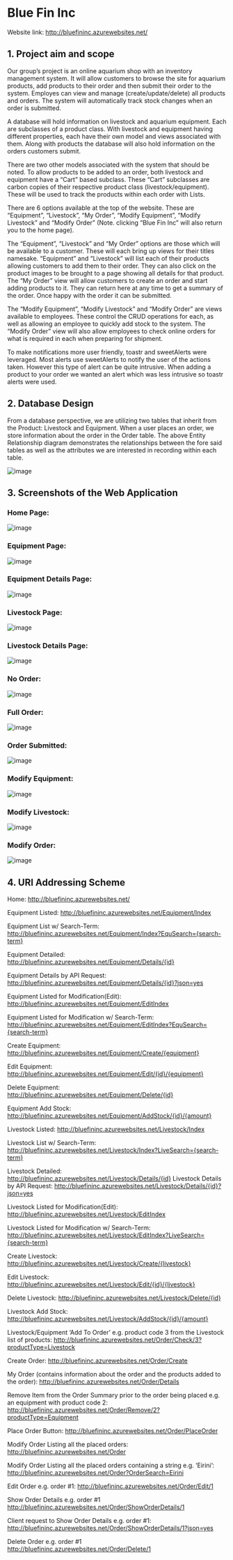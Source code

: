 # Blue Fin Inc
Website link: http://bluefininc.azurewebsites.net/

## 1. Project aim and scope 
 
Our group’s project is an online aquarium shop with an inventory management system. It will allow customers to browse the site for aquarium products, add products to their order and then submit their order to the system. Employes can view and manage (create/update/delete) all products and orders. The system will automatically track stock changes when an order is submitted.
 
A database will hold information on livestock and aquarium equipment. Each are subclasses of a product class. With livestock and equipment having different properties, each have their own model and views associated with them. Along with products the database will also hold information on the orders customers submit.  
 
There are two other models associated with the system that should be noted. To allow products to be added to an order, both livestock and equipment have a “Cart” based subclass. These “Cart” subclasses are carbon copies of their respective product class (livestock/equipment). These will be used to track the products within each order with Lists.
 
There are 6 options available at the top of the website. These are “Equipment”, “Livestock”, “My Order”, “Modify Equipment”, “Modify Livestock” and “Modify Order” (Note. clicking “Blue Fin Inc” will also return you to the home page).
 
The “Equipment”, “Livestock” and “My Order” options are those which will be available to a customer. These will each bring up views for their titles namesake. “Equipment” and “Livestock” will list each of their products allowing customers to add them to their order. They can also click on the product images to be brought to a page showing all details for that product. The “My Order” view will allow customers to create an order and start adding products to it. They can return here at any time to get a summary of the order. Once happy with the order it can be submitted.
 
The “Modify Equipment”, “Modify Livestock” and “Modify Order” are views available to employees. These control the CRUD operations for each, as well as allowing an employee to quickly add stock to the system. The “Modify Order” view will also allow employees to check online orders for what is required in each when preparing for shipment. 

To make notifications more user friendly, toastr and sweetAlerts were leveraged. Most alerts use sweetAlerts to notify the user of the actions taken. However this type of alert can be quite intrusive. When adding a product to your order we wanted an alert which was less intrusive so toastr alerts were used.
 
## 2. Database Design  
 
From a database perspective, we are utilizing two tables that inherit from the Product: Livestock and Equipment. When a user places an order, we store information about the order in the Order table. The above Entity Relationship diagram demonstrates the relationships between the fore said tables as well as the attributes we are interested in recording within each table.  
 
 ![image](https://drive.google.com/uc?export=view&id=15CegLeIU12G8efakt-rVHZJD48GYg5jC)
 
## 3. Screenshots of the Web Application 
 
### Home Page: 
 
 ![image](https://drive.google.com/uc?export=view&id=17Fz8Zv2_A5AA1FfOOCsPMP_MLDg9EPoZ)
 
### Equipment Page:
 
 ![image](https://drive.google.com/uc?export=view&id=1SnOe5yFXRSpjdEaXvWWKUEARdwSimPN7)
 
### Equipment Details Page:
 
 ![image](https://drive.google.com/uc?export=view&id=1q2Xv7DMcVLyRu3ta7ghi8PHsO0vgFDGl)
 
### Livestock Page:
 
 ![image](https://drive.google.com/uc?export=view&id=1w4UDeJniPGvmIkAG1D_5Jvh-8sA5ebYp)
 
### Livestock Details Page:
 
 ![image](https://drive.google.com/uc?export=view&id=1MHdYdSkE17RWT1_2Tz6g-xRLnQJ4U219)

### No Order:

  ![image](https://drive.google.com/uc?export=view&id=1AUjDx1gOVIu1HMFmD0T16-I-cCD1oGie)
  
### Full Order:
 
  ![image](https://drive.google.com/uc?export=view&id=1OSAJvrPKl3F20HGRmEQN5--LrQcKDIJq) 
  
### Order Submitted:

  ![image](https://drive.google.com/uc?export=view&id=1A38_hT5AW-exOPOUsujtbPOfk7WTIr6O) 
 
### Modify Equipment:
 
  ![image](https://drive.google.com/uc?export=view&id=1SPvSwUPKRylY5Wkote1o4qtx84ByNvFJ) 
 
### Modify Livestock:

  ![image](https://drive.google.com/uc?export=view&id=19gFCDRFg3UM32vCcuQBDIZmhREoPLiqD)
 
### Modify Order:

  ![image](https://drive.google.com/uc?export=view&id=1veWut3nOwpRrkzp3DSBiLrTddhQ7cZQn)

## 4. URI Addressing Scheme 
 
Home:
http://bluefininc.azurewebsites.net/ 
 
Equipment Listed:
http://bluefininc.azurewebsites.net/Equipment/Index
 
Equipment List w/ Search-Term:
http://bluefininc.azurewebsites.net/Equipment/Index?EquSearch={search-term}
 
Equipment Detailed:
http://bluefininc.azurewebsites.net/Equipment/Details/{id}
 
Equipment Details by API Request:
http://bluefininc.azurewebsites.net/Equipment/Details/{id}?json=yes
 
Equipment Listed for Modification(Edit):
http://bluefininc.azurewebsites.net/Equipment/EditIndex
 
Equipment Listed for Modification w/ Search-Term:
http://bluefininc.azurewebsites.net/Equipment/EditIndex?EquSearch={search-term}
 
Create Equipment:
http://bluefininc.azurewebsites.net/Equipment/Create/{equipment}
 
Edit Equipment:
http://bluefininc.azurewebsites.net/Equipment/Edit/{id}/{equipment}
 
Delete Equipment:
http://bluefininc.azurewebsites.net/Equipment/Delete/{id}
 
Equipment Add Stock:
http://bluefininc.azurewebsites.net/Equipment/AddStock/{id}/{amount}
 
Livestock Listed:
http://bluefininc.azurewebsites.net/Livestock/Index
 
Livestock List w/ Search-Term:
http://bluefininc.azurewebsites.net/Livestock/Index?LiveSearch={search-term}
 
Livestock Detailed:
http://bluefininc.azurewebsites.net/Livestock/Details/{id}
Livestock Details by API Request:
http://bluefininc.azurewebsites.net/Livestock/Details/{id}?json=yes
 
Livestock Listed for Modification(Edit):
http://bluefininc.azurewebsites.net/Livestock/EditIndex
 
Livestock Listed for Modification w/ Search-Term:
http://bluefininc.azurewebsites.net/Livestock/EditIndex?LiveSearch={search-term}
 
Create Livestock:
http://bluefininc.azurewebsites.net/Livestock/Create/{livestock}
 
Edit Livestock:
http://bluefininc.azurewebsites.net/Livestock/Edit/{id}/{livestock}
 
Delete Livestock:
http://bluefininc.azurewebsites.net/Livestock/Delete/{id}
 
Livestock Add Stock:
http://bluefininc.azurewebsites.net/Livestock/AddStock/{id}/{amount}
 
Livestock/Equipment ‘Add To Order’ e.g. product code 3 from the Livestock list of products:
http://bluefininc.azurewebsites.net/Order/Check/3?productType=Livestock
 
Create Order:
http://bluefininc.azurewebsites.net/Order/Create 
 
My Order (contains information about the order and the products added to the order): 
http://bluefininc.azurewebsites.net/Order/Details 
 
Remove Item from the Order Summary prior to the order being placed e.g. an equipment with product code 2:
http://bluefininc.azurewebsites.net/Order/Remove/2?productType=Equipment 
 
Place Order Button: 
http://bluefininc.azurewebsites.net/Order/PlaceOrder  
 
Modify Order Listing all the placed orders:
http://bluefininc.azurewebsites.net/Order 
 
Modify Order Listing all the placed orders containing a string e.g. ‘Eirini’: 
http://bluefininc.azurewebsites.net/Order?OrderSearch=Eirini 
 
 
Edit Order e.g. order #1:
http://bluefininc.azurewebsites.net/Order/Edit/1 
 
 
Show Order Details e.g. order #1
http://bluefininc.azurewebsites.net/Order/ShowOrderDetails/1 
 
Client request to Show Order Details e.g. order #1:
http://bluefininc.azurewebsites.net/Order/ShowOrderDetails/1?json=yes 
 
Delete Order e.g. order #1
http://bluefininc.azurewebsites.net/Order/Delete/1 
